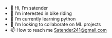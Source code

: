 - 👋 Hi, I’m satender
- 👀 I’m interested in bike riding 
- 🌱 I’m currently learning python
- 💞️ I’m looking to collaborate on ML projects
- 📫 How to reach me Satender241@gmail.com

<!---
satender241/satender241 is a ✨ special ✨ repository because its `README.md` (this file) appears on your GitHub profile.
You can click the Preview link to take a look at your changes.
--->
